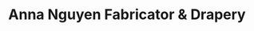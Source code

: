 ---
title: "Anna Nguyen Fabricator & Drapery"
url: /denver/anna-nguyen-fabricator-and-drapery/
shop: doityourself
---